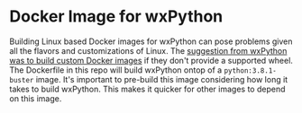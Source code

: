 # Docker Image for wxPython

Building Linux based Docker images for wxPython can pose problems given all the flavors and customizations of Linux.  The [suggestion from wxPython was to build custom Docker images](https://wxpython.org/blog/2017-08-17-builds-for-linux-with-pip/index.html) if they don't provide a supported wheel.  The Dockerfile in this repo will build wxPython ontop of a `python:3.8.1-buster` image.  It's important to pre-build this image considering how long it takes to build wxPython.  This makes it quicker for other images to depend on this image.
